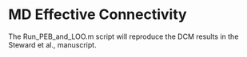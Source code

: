 # MD Effective Connectivity

The Run_PEB_and_LOO.m script will reproduce the DCM results in the Steward et al., manuscript.
